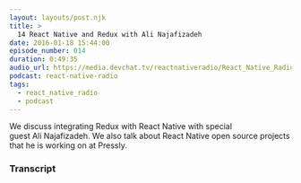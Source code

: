 ```yaml
---
layout: layouts/post.njk
title: >
  14 React Native and Redux with Ali Najafizadeh
date: 2016-01-18 15:44:00
episode_number: 014
duration: 0:49:35
audio_url: https://media.devchat.tv/reactnativeradio/React_Native_Radio_Episode_14.mp3
podcast: react-native-radio
tags:
  - react_native_radio
  - podcast
---
```


We discuss integrating Redux with React Native with special guest&nbsp;Ali&nbsp;Najafizadeh. We also talk about React Native&nbsp;open source projects that he is working on at&nbsp;Pressly.

### Transcript
